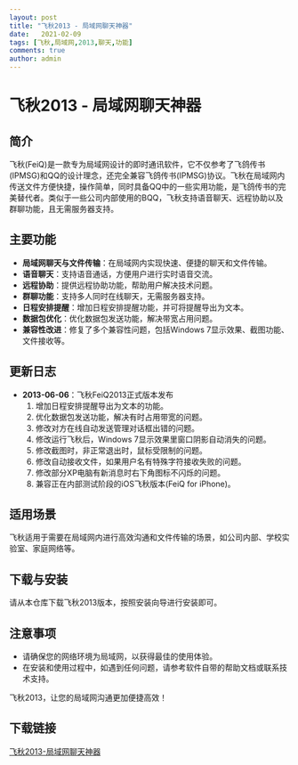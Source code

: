 ```yaml
---
layout: post
title: "飞秋2013 - 局域网聊天神器"
date:   2021-02-09
tags: [飞秋,局域网,2013,聊天,功能]
comments: true
author: admin
---
```

# 飞秋2013 - 局域网聊天神器

## 简介
飞秋(FeiQ)是一款专为局域网设计的即时通讯软件，它不仅参考了飞鸽传书(IPMSG)和QQ的设计理念，还完全兼容飞鸽传书(IPMSG)协议。飞秋在局域网内传送文件方便快捷，操作简单，同时具备QQ中的一些实用功能，是飞鸽传书的完美替代者。类似于一些公司内部使用的BQQ，飞秋支持语音聊天、远程协助以及群聊功能，且无需服务器支持。

## 主要功能
- **局域网聊天与文件传输**：在局域网内实现快速、便捷的聊天和文件传输。
- **语音聊天**：支持语音通话，方便用户进行实时语音交流。
- **远程协助**：提供远程协助功能，帮助用户解决技术问题。
- **群聊功能**：支持多人同时在线聊天，无需服务器支持。
- **日程安排提醒**：增加日程安排提醒功能，并可将提醒导出为文本。
- **数据包优化**：优化数据包发送功能，解决带宽占用问题。
- **兼容性改进**：修复了多个兼容性问题，包括Windows 7显示效果、截图功能、文件接收等。

## 更新日志
- **2013-06-06**：飞秋FeiQ2013正式版本发布
  1. 增加日程安排提醒导出为文本的功能。
  2. 优化数据包发送功能，解决有时占用带宽的问题。
  3. 修改对方在线自动发送管理对话框出错的问题。
  4. 修改运行飞秋后，Windows 7显示效果里窗口阴影自动消失的问题。
  5. 修改截图时，非正常退出时，鼠标受限制的问题。
  6. 修改自动接收文件，如果用户名有特殊字符接收失败的问题。
  7. 修改部分XP电脑有新消息时右下角图标不闪烁的问题。
  8. 兼容正在内部测试阶段的iOS飞秋版本(FeiQ for iPhone)。

## 适用场景
飞秋适用于需要在局域网内进行高效沟通和文件传输的场景，如公司内部、学校实验室、家庭网络等。

## 下载与安装
请从本仓库下载飞秋2013版本，按照安装向导进行安装即可。

## 注意事项
- 请确保您的网络环境为局域网，以获得最佳的使用体验。
- 在安装和使用过程中，如遇到任何问题，请参考软件自带的帮助文档或联系技术支持。

飞秋2013，让您的局域网沟通更加便捷高效！

## 下载链接

[飞秋2013-局域网聊天神器](https://pan.quark.cn/s/96377b072251)